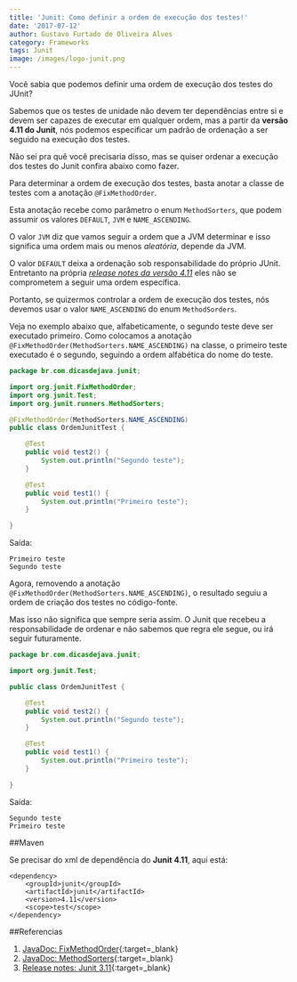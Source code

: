 ```yaml
---
title: 'Junit: Como definir a ordem de execução dos testes!'
date: '2017-07-12'
author: Gustavo Furtado de Oliveira Alves
category: Frameworks
tags: Junit
image: /images/logo-junit.png
---
```


Você sabia que podemos definir uma ordem de execução dos testes do JUnit?

Sabemos que os testes de unidade não devem ter dependências entre si
e devem ser capazes de executar em qualquer ordem,
mas a partir da **versão 4.11 do Junit**, nós podemos especificar um padrão
de ordenação a ser seguido na execução dos testes.

Não sei pra quê você precisaria disso, mas se quiser ordenar a execução dos testes 
do Junit confira abaixo como fazer.

Para determinar a ordem de execução dos testes, 
basta anotar a classe de testes com a anotação `@FixMethodOrder`.

Esta anotação recebe como parâmetro o enum `MethodSorters`,
que podem assumir os valores `DEFAULT`, `JVM` e `NAME_ASCENDING`.

O valor `JVM` diz que vamos seguir a ordem que a JVM determinar
e isso significa uma ordem mais ou menos _aleatória_, depende da JVM.

O valor `DEFAULT` deixa a ordenação sob responsabilidade do próprio JUnit.
Entretanto na própria [_release notes da versão 4.11_](https://github.com/junit-team/junit4/blob/master/doc/ReleaseNotes4.11.md#test-execution-order)
eles não se comprometem a seguir uma ordem específica.

Portanto, se quizermos controlar a ordem de execução dos testes,
nós devemos usar o valor `NAME_ASCENDING` do enum `MethodSorders`.

Veja no exemplo abaixo que, alfabeticamente, o segundo teste deve ser executado primeiro.
Como colocamos a anotação `@FixMethodOrder(MethodSorters.NAME_ASCENDING)` na classe,
o primeiro teste executado é o segundo, seguindo a ordem alfabética do nome do teste.

```java
package br.com.dicasdejava.junit;

import org.junit.FixMethodOrder;
import org.junit.Test;
import org.junit.runners.MethodSorters;

@FixMethodOrder(MethodSorters.NAME_ASCENDING)
public class OrdemJunitTest {

	@Test
	public void test2() {
		System.out.println("Segundo teste");
	}

	@Test
	public void test1() {
		System.out.println("Primeiro teste");
	}

}
```

Saída:

```
Primeiro teste
Segundo teste
```

Agora, removendo a anotação `@FixMethodOrder(MethodSorters.NAME_ASCENDING)`,
o resultado seguiu a ordem de criação dos testes no código-fonte.

Mas isso não significa que sempre seria assim.
O Junit que recebeu a responsabilidade de ordenar e não sabemos
que regra ele segue, ou irá seguir futuramente.

```java
package br.com.dicasdejava.junit;

import org.junit.Test;

public class OrdemJunitTest {

	@Test
	public void test2() {
		System.out.println("Segundo teste");
	}

	@Test
	public void test1() {
		System.out.println("Primeiro teste");
	}

}
```

Saída:

```
Segundo teste
Primeiro teste
```

##Maven

Se precisar do xml de dependência do **Junit 4.11**, aqui está:

```
<dependency>
	<groupId>junit</groupId>
	<artifactId>junit</artifactId>
	<version>4.11</version>
	<scope>test</scope>
</dependency>
```


##Referencias

1. [JavaDoc: FixMethodOrder](http://junit.org/junit4/javadoc/4.12/org/junit/FixMethodOrder.html){:target=\_blank}
2. [JavaDoc: MethodSorters](http://junit.org/junit4/javadoc/4.12/org/junit/runners/MethodSorters.html){:target=\_blank}
3. [Release notes: Junit 3.11](https://github.com/junit-team/junit4/blob/master/doc/ReleaseNotes4.11.md#test-execution-order){:target=\_blank}
